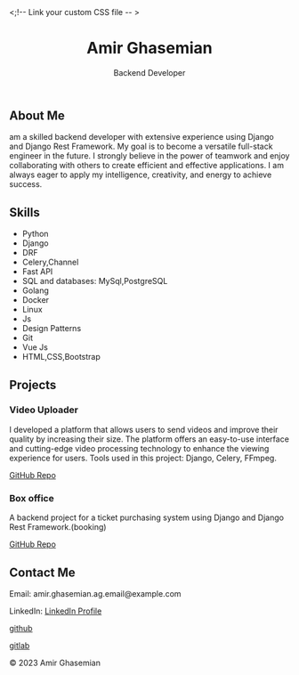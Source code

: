 <html lang="en">
<head>
  <meta charset="UTF-8">
  <meta name="viewport" content="width=device-width, initial-scale=1.0"   >
  <title>Your Portfolio</title>
  <link rel="stylesheet" href="styles.css"> <;!-- Link your custom CSS file --  &gt; 
</head>
<body>
  <header>
    <h1>Amir Ghasemian</h1>
    <p>Backend Developer</p>
  </header>

  <section id="about">
    <h2>About Me</h2>
    <p> am a skilled backend developer with extensive experience using Django and Django Rest Framework. My goal is to become a versatile full-stack engineer in the future. I strongly believe in the power of teamwork and enjoy collaborating with others to create efficient and effective applications. I am always eager to apply my intelligence, creativity, and energy to achieve success.   </p>
  </section>

  <section id="skills">
    <h2>Skills</h2>
    <ul>
      <li>Python</li>
      <li>Django</li>
      <li>DRF</li>
      <li>Celery,Channel</li>
      <li>Fast API</li>
      <li>SQL and databases: MySql,PostgreSQL   </li>
      <li>Golang</li>
      <li>Docker</li>
      <li>Linux</li>
      <li>Js</li>
      <li>Design Patterns</li>
      <li>Git</li>
      <li>Vue Js</li>
      <li>HTML,CSS,Bootstrap</li>  
    </ul>
  </section>

  <section id="projects">
    <h2>Projects</h2>
    <div class="project">
      <h3>Video Uploader</h3>
      <p>I developed a platform that allows users to send videos and improve their quality by increasing their size. The platform offers an easy-to-use interface and cutting-edge video processing technology to enhance the viewing experience for users. Tools used in this project: Django, Celery, FFmpeg. </p>
      <a href=&quot; https://github.com/amirQuf/ConvertVideo" >GitHub Repo</a>
    </div>
    <div class="project">
      <h3>Box office</h3>
      <p>A backend project for a ticket purchasing system using Django and Django Rest Framework.(booking)</p>
      <a href="https://github.com/amirQuf/cinema-box-office">GitHub Repo</a>
    </div>
  </section>

  <section id="contact">
    <h2>Contact Me</h2>
    <p>Email: amir.ghasemian.ag.email@example.com</p>
    <p>LinkedIn: <a href="https://www.linkedin.com/in/amirquf/">LinkedIn Profile</a></p>
    <p><a href ="https://github.com/amirQuf">github</a></p>
    <p><a href ="https://gitlsb.com/amirQuf">gitlab</a></p>
  </section>
  
  <footer>
    <p>&copy; 2023 Amir Ghasemian</p>
  </footer>

  <!-- Add any necessary scripts -->
</body>
</html>

